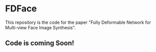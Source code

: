 # FDFace
This repository is the code for the paper "Fully Deformable Network for Multi-view Face Image Synthesis".

## Code is coming Soon!
